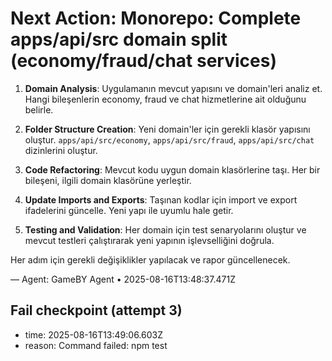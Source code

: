 # Next Action: Monorepo: Complete apps/api/src domain split (economy/fraud/chat services)

1. **Domain Analysis**: Uygulamanın mevcut yapısını ve domain'leri analiz et. Hangi bileşenlerin economy, fraud ve chat hizmetlerine ait olduğunu belirle.

2. **Folder Structure Creation**: Yeni domain'ler için gerekli klasör yapısını oluştur. `apps/api/src/economy`, `apps/api/src/fraud`, `apps/api/src/chat` dizinlerini oluştur.

3. **Code Refactoring**: Mevcut kodu uygun domain klasörlerine taşı. Her bir bileşeni, ilgili domain klasörüne yerleştir.

4. **Update Imports and Exports**: Taşınan kodlar için import ve export ifadelerini güncelle. Yeni yapı ile uyumlu hale getir.

5. **Testing and Validation**: Her domain için test senaryolarını oluştur ve mevcut testleri çalıştırarak yeni yapının işlevselliğini doğrula. 

Her adım için gerekli değişiklikler yapılacak ve rapor güncellenecek.

— Agent: GameBY Agent • 2025-08-16T13:48:37.471Z


## Fail checkpoint (attempt 3)
- time: 2025-08-16T13:49:06.603Z
- reason: Command failed: npm test
